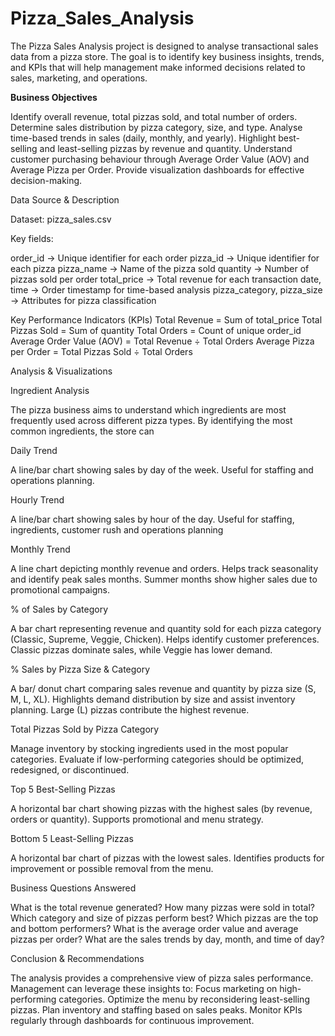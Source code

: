 # Pizza_Sales_Analysis
The Pizza Sales Analysis project is designed to analyse transactional sales data from a pizza store. The goal is to identify key business insights, trends, and KPIs that will help management make informed decisions related to sales, marketing, and operations.

**Business Objectives**

Identify overall revenue, total pizzas sold, and total number of orders.
Determine sales distribution by pizza category, size, and type.
Analyse time-based trends in sales (daily, monthly, and yearly).
Highlight best-selling and least-selling pizzas by revenue and quantity.
Understand customer purchasing behaviour through Average Order Value (AOV) and Average Pizza per Order.
Provide visualization dashboards for effective decision-making.

Data Source & Description

Dataset: pizza_sales.csv

Key fields:

order_id → Unique identifier for each order
pizza_id → Unique identifier for each pizza
pizza_name → Name of the pizza sold
quantity → Number of pizzas sold per order
total_price → Total revenue for each transaction
date, time → Order timestamp for time-based analysis
pizza_category, pizza_size → Attributes for pizza classification



Key Performance Indicators (KPIs)
Total Revenue = Sum of total_price
Total Pizzas Sold = Sum of quantity
Total Orders = Count of unique order_id
Average Order Value (AOV) = Total Revenue ÷ Total Orders
Average Pizza per Order = Total Pizzas Sold ÷ Total Orders

Analysis & Visualizations

Ingredient Analysis

The pizza business aims to understand which ingredients are most frequently used across different pizza types. By identifying the most common ingredients, the store can

Daily Trend

A line/bar chart showing sales by day of the week.
Useful for staffing and operations planning.

Hourly Trend

A line/bar chart showing sales by hour of the day.
Useful for staffing, ingredients, customer rush and operations planning

Monthly Trend

A line chart depicting monthly revenue and orders.
Helps track seasonality and identify peak sales months.
Summer months show higher sales due to promotional campaigns.

% of Sales by Category

A bar chart representing revenue and quantity sold for each pizza category (Classic, Supreme, Veggie, Chicken).
Helps identify customer preferences.
Classic pizzas dominate sales, while Veggie has lower demand.

% Sales by Pizza Size & Category

A bar/ donut chart comparing sales revenue and quantity by pizza size (S, M, L, XL).
Highlights demand distribution by size and assist inventory planning.
Large (L) pizzas contribute the highest revenue.

Total Pizzas Sold by Pizza Category

Manage inventory by stocking ingredients used in the most popular categories.
Evaluate if low-performing categories should be optimized, redesigned, or discontinued.

Top 5 Best-Selling Pizzas

A horizontal bar chart showing pizzas with the highest sales (by revenue, orders or quantity).
Supports promotional and menu strategy.

Bottom 5 Least-Selling Pizzas

A horizontal bar chart of pizzas with the lowest sales.
Identifies products for improvement or possible removal from the menu.


Business Questions Answered

What is the total revenue generated?
How many pizzas were sold in total?
Which category and size of pizzas perform best?
Which pizzas are the top and bottom performers?
What is the average order value and average pizzas per order?
What are the sales trends by day, month, and time of day?


Conclusion & Recommendations

The analysis provides a comprehensive view of pizza sales performance. Management can leverage these insights to:
Focus marketing on high-performing categories.
Optimize the menu by reconsidering least-selling pizzas.
Plan inventory and staffing based on sales peaks.
Monitor KPIs regularly through dashboards for continuous improvement.

